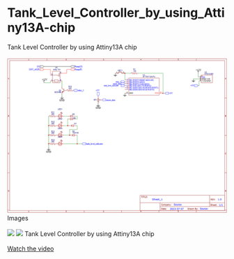 # Tank_Level_Controller_by_using_Attiny13A-chip
Tank Level Controller by using Attiny13A chip
<br><br>
<img src="https://raw.githubusercontent.com/SouravApiDev/tank_level_control/main/Screenshot%202024-08-10%20171046.png">
Images
<br><br>
<img src="https://raw.githubusercontent.com/SouravApiDev/tank_level_control/main/all_media/IMG_3601.png">
<img src="https://raw.githubusercontent.com/SouravApiDev/tank_level_control/main/all_media/IMG_3602.png">
Tank Level Controller by using Attiny13A chip
<br><br>
[Watch the video](https://raw.githubusercontent.com/SouravApiDev/tank_level_control/main/all_media/Untitled%20video%20-%20Made%20with%20Clipchamp%20(1).mp4)
